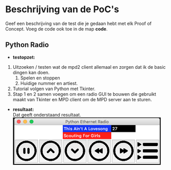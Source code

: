 Beschrijving van de PoC's
==========================

Geef een beschrijving van de test die je gedaan hebt met elk Proof of Concept. Voeg de code ook toe in de map **code**.
 
Python Radio
----------------
* **testopzet:**  
 1. Uitzoeken / testen wat de mpd2 client allemaal en zorgen dat ik de basic dingen kan doen.
    1.  Spelen en stoppen
    2. Huidige nummer en artiest.
 2. Tutorial volgen van Python met Tkinter.
 3. Stap 1 en 2 samen voegen om een radio GUI te bouwen die gebruikt maakt van Tkinter en MPD client om de MPD server aan te sturen.

* **resultaat:**  
Dat geeft onderstaand resultaat.  
![alt Filters](poc/radio.png "Radio Gui")